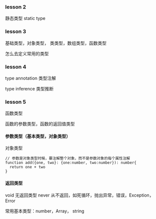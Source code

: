 ### lesson 2

静态类型 static type

### lesson 3

基础类型，对象类型， 类类型，数组类型，函数类型

怎么去定义常用的类型

### lesson 4

type annotation 类型注解

type inference 类型推断

### lesson 5

函数类型

函数的参数类型，函数的返回值类型

#### 参数类型（基本类型，对象类型）

对象类型

```
// 参数是对象类型时候，要注解整个对象，而不是参数对象的每个属性注解
function add({one, two}: {one:number, two:number}): number{
  return one + two
}
```

#### 返回类型

void 无返回类型
never 从不返回，如死循环，抛出异常，错误，Exception， Error

常用基本类型：number，Array， string
